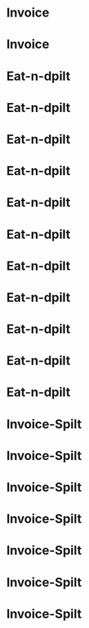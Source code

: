 # Invoice
# Invoice
# Eat-n-dpilt
# Eat-n-dpilt
# Eat-n-dpilt
# Eat-n-dpilt
# Eat-n-dpilt
# Eat-n-dpilt
# Eat-n-dpilt
# Eat-n-dpilt
# Eat-n-dpilt
# Eat-n-dpilt
# Eat-n-dpilt
# Invoice-Spilt
# Invoice-Spilt
# Invoice-Spilt
# Invoice-Spilt
# Invoice-Spilt
# Invoice-Spilt
# Invoice-Spilt
